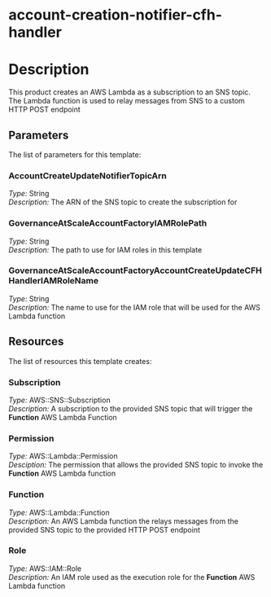 # account-creation-notifier-cfh-handler
# Description
This product creates an AWS Lambda as a subscription to an SNS topic. The Lambda function is used to relay messages from SNS to a custom HTTP POST endpoint
 


## Parameters
The list of parameters for this template:

### AccountCreateUpdateNotifierTopicArn 
*Type:* String   
*Description:* The ARN of the SNS topic to create the subscription for
### GovernanceAtScaleAccountFactoryIAMRolePath 
*Type:* String  
*Description:* The path to use for IAM roles in this template 
### GovernanceAtScaleAccountFactoryAccountCreateUpdateCFHHandlerIAMRoleName 
*Type:* String  
*Description:* The name to use for the IAM role that will be used for the AWS Lambda function

## Resources
The list of resources this template creates:

### Subscription
*Type:* AWS::SNS::Subscription  
*Description:* A subscription to the provided SNS topic that will trigger the **Function** AWS Lambda Function
### Permission
*Type:* AWS::Lambda::Permission  
*Desciption:* The permission that allows the provided SNS topic to invoke the **Function** AWS Lambda function
### Function 
*Type:* AWS::Lambda::Function  
*Description:* An AWS Lambda function the relays messages from the provided SNS topic to the provided HTTP POST endpoint 
### Role 
*Type:* AWS::IAM::Role  
*Description:* An IAM role used as the execution role for the **Function** AWS Lambda function
